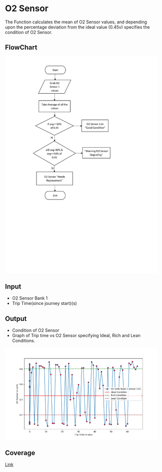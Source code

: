 # O2 Sensor
The Function calculates the mean of O2 Sensor values, and depending upon the percentage deviation from the ideal value (0.45v) specifies the condition of O2 Sensor.

## FlowChart

![](O2%20Sensor%20FlowChart.jpg)

## Input

- O2 Sensor Bank 1
- Trip Time(since journey start)(s)

## Output

- Condition of O2 Sensor
- Graph of Trip time vs O2 Sensor specifying Ideal, Rich and Lean Conditions.

![](Result/Dataset-2.png)

## Coverage
[Link](Link)
